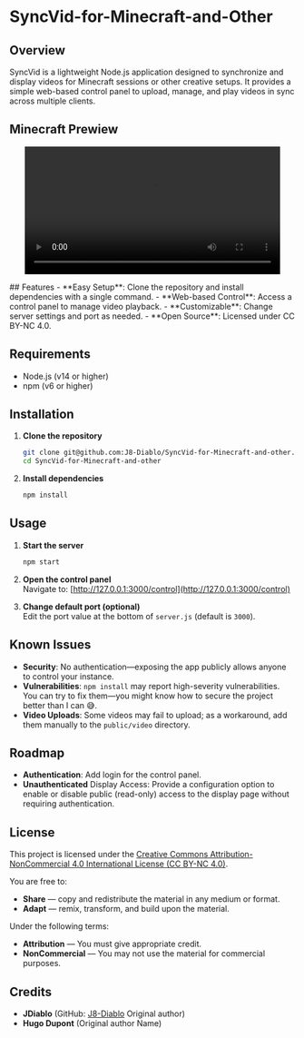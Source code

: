# SyncVid-for-Minecraft-and-Other

## Overview
SyncVid is a lightweight Node.js application designed to synchronize and display videos for Minecraft sessions or other creative setups. It provides a simple web-based control panel to upload, manage, and play videos in sync across multiple clients.


## Minecraft Prewiew
<p align="center">
  <video src="https://github.com/J8-Diablo/SyncVid-for-Minecraft-and-other/blob/main/demo/Demo.mp4" width="450" controls></video>
</p>
## Features
- **Easy Setup**: Clone the repository and install dependencies with a single command.
- **Web-based Control**: Access a control panel to manage video playback.
- **Customizable**: Change server settings and port as needed.
- **Open Source**: Licensed under CC BY-NC 4.0.

## Requirements
- Node.js (v14 or higher)
- npm (v6 or higher)

## Installation

1. **Clone the repository**  
   ```bash
   git clone git@github.com:J8-Diablo/SyncVid-for-Minecraft-and-other.git
   cd SyncVid-for-Minecraft-and-other
   ```

2. **Install dependencies**  
   ```bash
   npm install
   ```

## Usage

1. **Start the server**  
   ```bash
   npm start
   ```
2. **Open the control panel**  
   Navigate to: [http://127.0.0.1:3000/control](http://127.0.0.1:3000/control)

3. **Change default port (optional)**  
   Edit the port value at the bottom of `server.js` (default is `3000`).

## Known Issues

- **Security**: No authentication—exposing the app publicly allows anyone to control your instance.
- **Vulnerabilities**: `npm install` may report high-severity vulnerabilities. You can try to fix them—you might know how to secure the project better than I can 😅​.
- **Video Uploads**: Some videos may fail to upload; as a workaround, add them manually to the `public/video` directory.

## Roadmap

- **Authentication**: Add login for the control panel.
- **Unauthenticated** Display Access: Provide a configuration option to enable or disable public (read-only) access to the display page without requiring authentication.


## License

This project is licensed under the [Creative Commons Attribution-NonCommercial 4.0 International License (CC BY-NC 4.0)](https://creativecommons.org/licenses/by-nc/4.0/).

You are free to:
- **Share** — copy and redistribute the material in any medium or format.
- **Adapt** — remix, transform, and build upon the material.

Under the following terms:
- **Attribution** — You must give appropriate credit.  
- **NonCommercial** — You may not use the material for commercial purposes.

## Credits

- **JDiablo** (GitHub: [J8-Diablo](https://github.com/J8-Diablo) Original author)  
- **Hugo Dupont** (Original author Name)
